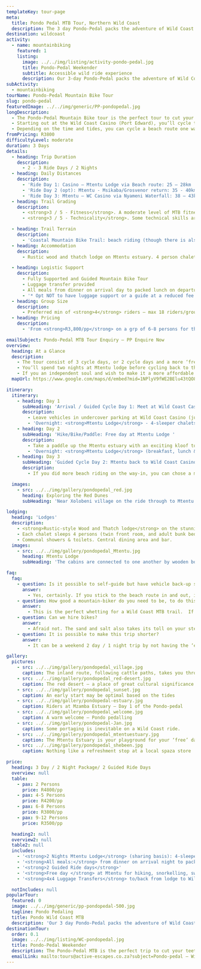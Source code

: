 ```yaml
---
templateKey: tour-page
meta:
  title: Pondo Pedal MTB Tour, Northern Wild Coast
  description: The 3 day Pondo-Pedal packs the adventure of Wild Coast riding into an accessible  long weekend. Mtamvuna – Mtentu, overnighting at a lodge with luggage support.
destination: wildcoast
activity:
  - name: mountainbiking
    featured: 1
    listing:
      image: ../../img/listing/activity-pondo-pedal.jpg
      title: Pondo-Pedal Weekender
      subtitle: Accessible wild ride experience
      description: Our 3-day Pondo-Pedal packs the adventure of Wild Coast riding into a cost-effective long weekend. Starting at the Wild Coast Casino, the trail makes its way to Mtentu camp - an ideal base for exploring Mkambati Nature Reserve, before cycling back to Port Edward via a different route. Beach riding, organic single-track and Wild Coast vibes, just 2hrs drive from Durban.
subActivity:
  - mountainbiking
tourName: Pondo-Pedal Mountain Bike Tour
slug: pondo-pedal
featuredImage: ../../img/generic/PP-pondopedal.jpg
longDescription:
  - The Pondo-Pedal Mountain Bike tour is the perfect tour to cut your teeth on if you looking for a whetting of wild coast trail riding, and are a little short of leave, or looking for a stepping stone to the Lower Wild Coast MTB Adventure.
  - Starting out at the Wild Coast Casino (Port Edward), you’ll cycle to Mtentu Lodge. Spend a free day paddling up the gorgeous Mtentu estuary, swimming under forgotten falls in Mkambati Nature reserve or cycling through to Msikaba.
  - Depending on the time and tides, you can cycle a beach route one way, and an inland route the next - stopping at local villages for a cold quart or a plunge in one of the natural pools along the way.
fromPricing: R3800
difficultyLevel: moderate
duration: 3 Days
details:
  - heading: Trip Duration
    description:
      - 2 - 3 Ride Days / 2 Nights
  - heading: Daily Distances
    description:
      - 'Ride Day 1: Casino – Mtentu Lodge via Beach route: 25 – 28km  '
      - 'Ride Day 2 (opt): Mtentu - Msikaba/Grosvenor return: 35 - 40km'
      - 'Ride Day 3: Mtentu – WC Casino via Nyameni Waterfall: 38 – 43km'
  - heading: Trail Grading
    description:
      - <strong>3 / 5 - Fitness</strong>. A moderate level of MTB fitness and good overall fitness is recommended. Whilst the daily distances may not seem high, anticipate a few steep climbs, slower-going sections, and portaging in parts.
      - <strong>3 / 5 - Technicality</strong>. Some technical skills are useful to stay on your bike through soft sand and rutted paths.

  - heading: Trail Terrain
    description:
      - 'Coastal Mountain Bike Trail: beach riding (though there is also an option to do two inland routes), cattle and jeep tracks, some 4x4 gravel road sections.  There are some steep, rocky or soft sand sections on which you may have to push or portage your bike, as well as a potential river crossing or two.'
  - heading: Accommodation
    description:
      - Rustic wood and thatch lodge on Mtentu estuary. 4 person chalets with communal showers, toilets and dining boma.

  - heading: Logistic Support
    description:
      - Fully Supported and Guided Mountain Bike Tour
      - Luggage transfer provided
      - All meals from dinner on arrival day to packed lunch on departure day
      - '* Opt NOT to have luggage support or a guide at a reduced fee'
  - heading: Group Size
    description:
      - Preferred min of <strong>4</strong> riders – max 18 riders/group.
  - heading: Pricing
    description:
      - 'From <strong>R3,800/pp</strong> on a grp of 6-8 persons for the 3 day/ 2 night package'

emailSubject: Pondo-Pedal MTB Tour Enquiry – PP Enquire Now
overview:
  heading: At a Glance
  description:
    - The tour consist of 3 cycle days, or 2 cycle days and a more ‘free/exploration day’ in-between. At Mtentu, you’ll have the opportunity to paddle and kloof to Swallowtail Falls - up the gorgeous Mtentu estuary, swim under forgotten falls in Mkambati Nature reserve, or just enjoy the pristine beach.
    - You’ll spend two nights at Mtentu lodge before cycling back to the Wild Coast casino via a different route.  Depending on the time and tides, you'll cycle a beach route one way and an inland route the next - stopping at local villages for a cold quart or a plunge in one of the natural pools along the way.
    - If you an independent soul and wish to make it a more affordable getaway, there is also an option to self-guide and not have luggage support as the lodge does provide bedding, towels and meals.
  mapUrl: https://www.google.com/maps/d/embed?mid=1NPlyV9fWE2BElu43tQO8G_DF7S4&usp=en

itinerary:
  itinerary:
    - heading: Day 1
      subHeading: 'Arrival / Guided Cycle Day 1: Meet at Wild Coast Casino – Cycle in to Mtentu (38km or 25km routes)'
      description:
        - Leave vehicles in undercover parking at Wild Coast Casino (just beyond Port Edward) and start from here. Inland Cycle Route - approx 38km to Mtentu Lodge or approx 25km directly on the beach
        - 'Overnight: <strong>Mtentu Lodge</strong> - 4-sleeper chalets (provide own packed lunch. Dinner at lodge)'
    - heading: Day 2
      subHeading: 'Hike/Bike/Paddle: Free day at Mtentu Lodge '
      description:
        - Take a paddle up the Mtentu estuary with an exciting kloof to Swallowtail Falls, or hike into Mkambati Nature Reserve and swim under forgotten falls, or cycle (self-guided) through Mkambati to Msikaba (15km one-way) or even Grosvenor.
        - 'Overnight: <strong>Mtentu Lodge</strong> (breakfast, lunch & dinner provided)'
    - heading: Day 3
      subHeading: 'Guided Cycle Day 2: Mtentu back to Wild Coast Casino via alternative route (38 or 26km)'
      description:
        - If you did more beach riding on the way-in, you can chose a more  inland route on the return - passing villages and waterfalls. (35-43km depending on route taken) - in discussion with guide and wind / tide permitting.

  images:
    - src: ../../img/gallery/pondopedal_red.jpg
      heading: Exploring the Red Dunes
      subHeading: 'Near Xolobeni village on the ride through to Mtentu. These culturally significant dunes are one of the proposed mining sites being heavily objected to by the local community.'

lodging:
  heading: 'Lodges'
  description:
    - <strong>Rustic-style Wood and Thatch lodge</strong> on the stunning Mtentu estuary.  All meals, bedding and bath towels provided, so you literally just need to bring your change of clothes.
    - Each chalet sleeps 4 persons (twin front room, and adult bunk bed in back room).
    - Communal showers & toilets. Central dining area and bar.
  images:
    - src: ../../img/gallery/pondopedal_Mtentu.jpg
      heading: Mtentu Lodge
      subHeading: 'The cabins are connected to one another by wooden boardwalk'

faq:
  faq:
    - question: Is it possible to self-guide but have vehicle back-up support?
      answer:
        - Yes, certainly. If you stick to the beach route in and out, it is quite easy to self-guide, and we still just provide the luggage transfer through to the lodge. However, if you wish to discover the hidden falls and local villages, we recommend taking a local guide.
    - question: How good a mountain-biker do you need to be, to do this tour?
      answer:
        - This is the perfect whetting for a Wild Coast MTB trail.  If you time your trip over a full or new moon period with a spring low in the morning, the long beach stretches through to the lodge should make for pretty easy riding.
    - question: Can we hire bikes?
      answer:
        - Afraid not. The sand and salt also takes its toll on your steed, so if you have the luxury of a ‘B’ bike…but still in good working order, bring the ‘B’ bike. You can also chose to do the inland route in and out if you don’t want to take your fancy bike on the beach.
    - question: It is possible to make this trip shorter?
      answer:
        - It can be a weekend 2 day / 1 night trip by not having the ‘extra’ day at Mtentu if you pressed for time.

gallery:
  pictures:
    - src: ../../img/gallery/pondopedal_village.jpg
      caption: The inland route, following cattle paths, takes you through local villages and grasslands.
    - src: ../../img/gallery/pondopedal_red-desert.jpg
      caption: The red desert – a place of great cultural significance to the local Pondo villagers and under threat from proposed dune mining.
    - src: ../../img/gallery/pondopedal_sunset.jpg
      caption: An early start may be optimal based on the tides
    - src: ../../img/gallery/pondopedal-estuary.jpg
      caption: Riders at Mzamba Estuary – Day 1 of the Pondo-pedal
    - src: ../../img/gallery/pondopedal_welcome.jpg
      caption: A warm welcome – Pondo pedalling
    - src: ../../img/gallery/pondopedal-Jan.jpg
      caption: Some portaging is inevitable on a Wild Coast ride.
    - src: ../../img/gallery/pondopedal_mtentuestuary.jpg
      caption: The Mtentu Estuary is your playground for your ‘free’ day between cycling.
    - src: ../../img/gallery/pondopedal_shebeen.jpg
      caption: Nothing like a refreshment stop at a local spaza store

price:
  heading: 3 Day / 2 Night Package/ 2 Guided Ride Days
  overview: null
  table:
    - pax: 2 Persons
      price: R4800/pp
    - pax: 4-5 Persons
      price: R4200/pp
    - pax: 6-8 Persons
      price: R3800/pp
    - pax: 9-12 Persons
      price: R3500/pp

  heading2: null
  overview2: null
  table2: null
  includes:
    - '<strong>2 Nights Mtentu Lodge</strong> (sharing basis): 4-sleeper chalets – costed to occupy at full capacity on your group size'
    - '<strong>All meals:</strong> from dinner on arrival night to packed lunch for departure day (2 dinners, 2 breakfasts & 2 lunches)'
    - '<strong>2 Guided Ride days</strong>'
    - '<strong>Free day </strong> at Mtentu for hiking, snorkelling, swimming, paddling up the estuary'
    - '<strong>4x4 Luggage Transfers</strong> to/back from lodge to Wild Coast Casino '

  notIncludes: null
popularTour:
  featured: 0
  image: ../../img/generic/pp-pondopedal-500.jpg
  tagline: Pondo Pedaling
  title: Pondo Wild Coast MTB
  description: 'Our 3 day Pondo-Pedal packs the adventure of Wild Coast riding into an accessible long weekend. From Port Edward to Mtentu, cycle along the beach one way and explore the inland villages and waterfalls on return. Guided with luggage support, or opt for the self-supported version.'
destinationTour:
  order: 0.1
  image: ../../img/listing/WC-pondopedal.jpg
  title: Pondo-Pedal Weekender
  description: The Pondo-Pedal MTB is the perfect trip to cut your teeth on, if you looking for a whetting of wild coast trail riding over a long weekend. Starting at the Wild Coast casino, you'll cycle to Mtentu Lodge. A free day can be spent paddling up the gorgeous Mtentu estuary, or swimming under forgotten falls in Mkambati, before cycling back to the casino via a different route. We'll cycle a beach route one way and an inland route the next - stopping at local villages for a cold quart or a plunge in one of the natural pools along the way.
  emailLink: mailto:tours@active-escapes.co.za?subject=Pondo-pedal – Wild Coast Destination Listing
---
```

